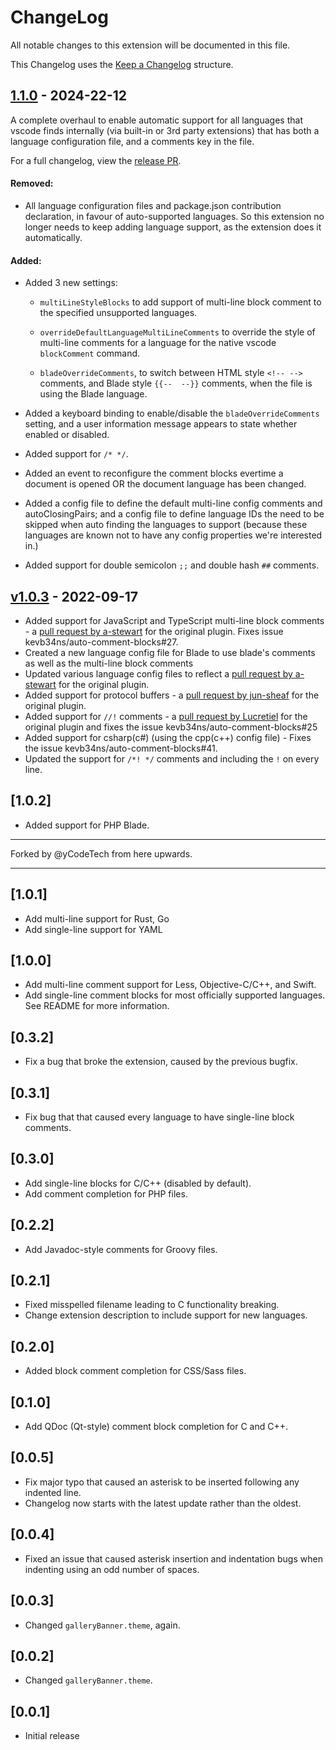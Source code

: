 # ChangeLog

All notable changes to this extension will be documented in this file.

This Changelog uses the [Keep a Changelog](http://keepachangelog.com/) structure.

## [1.1.0](https://github.com/yCodeTech/auto-comment-blocks/releases/tag/v1.1.0) - 2024-22-12

A complete overhaul to enable automatic support for all languages that vscode finds internally (via built-in or 3rd party extensions) that has both a language configuration file, and a comments key in the file.

For a full changelog, view the [release PR](https://github.com/yCodeTech/auto-comment-blocks/pull/1).

#### Removed:

-   All language configuration files and package.json contribution declaration, in favour of auto-supported languages. So this extension no longer needs to keep adding language support, as the extension does it automatically.

#### Added:

-   Added 3 new settings:

    -   `multiLineStyleBlocks` to add support of multi-line block comment to the specified unsupported languages.
    -   `overrideDefaultLanguageMultiLineComments` to override the style of multi-line comments for a language for the native vscode `blockComment` command.

    -   `bladeOverrideComments`, to switch between HTML style `<!-- -->` comments, and Blade style `{{--  --}}` comments, when the file is using the Blade language.

-   Added a keyboard binding to enable/disable the `bladeOverrideComments` setting, and a user information message appears to state whether enabled or disabled.

-   Added support for `/* */`.

-   Added an event to reconfigure the comment blocks evertime a document is opened OR the document language has been changed.

-   Added a config file to define the default multi-line config comments and autoClosingPairs; and a config file to define language IDs the need to be skipped when auto finding the languages to support (because these languages are known not to have any config properties we're interested in.)

-   Added support for double semicolon `;;` and double hash `##` comments.

## [v1.0.3](https://github.com/yCodeTech/auto-comment-blocks/releases/tag/v1.0.3) - 2022-09-17

-   Added support for JavaScript and TypeScript multi-line block comments - a [pull request by a-stewart](https://github.com/kevb34ns/auto-comment-blocks/pull/35) for the original plugin. Fixes issue kevb34ns/auto-comment-blocks#27.
-   Created a new language config file for Blade to use blade's comments as well as the multi-line block comments
-   Updated various language config files to reflect a [pull request by a-stewart](https://github.com/kevb34ns/auto-comment-blocks/pull/37) for the original plugin.
-   Added support for protocol buffers - a [pull request by jun-sheaf](https://github.com/kevb34ns/auto-comment-blocks/pull/30) for the original plugin.
-   Added support for `//!` comments - a [pull request by Lucretiel](https://github.com/kevb34ns/auto-comment-blocks/pull/29) for the original plugin and fixes the issue kevb34ns/auto-comment-blocks#25
-   Added support for csharp(c#) (using the cpp(c++) config file) - Fixes the issue kevb34ns/auto-comment-blocks#41.
-   Updated the support for `/*! */` comments and including the `!` on every line.

## [1.0.2]

-   Added support for PHP Blade.

---

Forked by @yCodeTech from here upwards.

---

## [1.0.1]

-   Add multi-line support for Rust, Go
-   Add single-line support for YAML

## [1.0.0]

-   Add multi-line comment support for Less, Objective-C/C++, and Swift.
-   Add single-line comment blocks for most officially supported languages. See README for more information.

## [0.3.2]

-   Fix a bug that broke the extension, caused by the previous bugfix.

## [0.3.1]

-   Fix bug that that caused every language to have single-line block comments.

## [0.3.0]

-   Add single-line blocks for C/C++ (disabled by default).
-   Add comment completion for PHP files.

## [0.2.2]

-   Add Javadoc-style comments for Groovy files.

## [0.2.1]

-   Fixed misspelled filename leading to C functionality breaking.
-   Change extension description to include support for new languages.

## [0.2.0]

-   Added block comment completion for CSS/Sass files.

## [0.1.0]

-   Add QDoc (Qt-style) comment block completion for C and C++.

## [0.0.5]

-   Fix major typo that caused an asterisk to be inserted following any indented line.
-   Changelog now starts with the latest update rather than the oldest.

## [0.0.4]

-   Fixed an issue that caused asterisk insertion and indentation bugs when indenting using an odd number of spaces.

## [0.0.3]

-   Changed `galleryBanner.theme`, again.

## [0.0.2]

-   Changed `galleryBanner.theme`.

## [0.0.1]

-   Initial release
